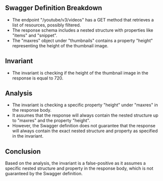 ## Swagger Definition Breakdown
- The endpoint "/youtube/v3/videos" has a GET method that retrieves a list of resources, possibly filtered.
- The response schema includes a nested structure with properties like "items" and "snippet".
- The "maxres" object under "thumbnails" contains a property "height" representing the height of the thumbnail image.

## Invariant
- The invariant is checking if the height of the thumbnail image in the response is equal to 720.

## Analysis
- The invariant is checking a specific property "height" under "maxres" in the response body.
- It assumes that the response will always contain the nested structure up to "maxres" and the property "height".
- However, the Swagger definition does not guarantee that the response will always contain the exact nested structure and property as specified in the invariant.

## Conclusion
Based on the analysis, the invariant is a false-positive as it assumes a specific nested structure and property in the response body, which is not guaranteed by the Swagger definition.
